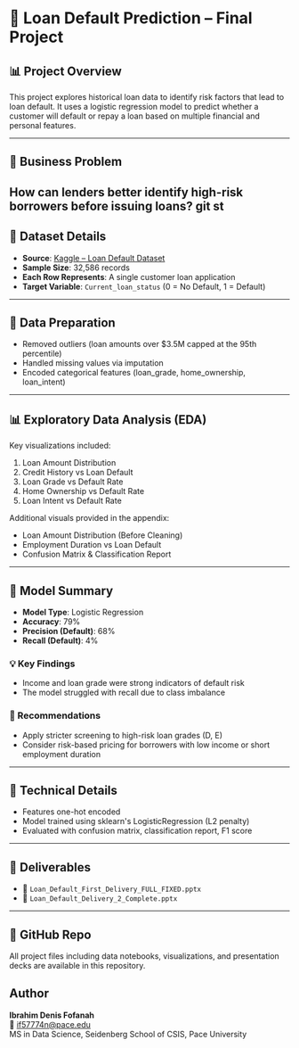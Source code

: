 # 🧠 Loan Default Prediction – Final Project

## 📊 Project Overview
This project explores historical loan data to identify risk factors that lead to loan default. It uses a logistic regression model to predict whether a customer will default or repay a loan based on multiple financial and personal features.

---

## 🎯 Business Problem
How can lenders better identify high-risk borrowers before issuing loans?
git st
---

## 📁 Dataset Details
- **Source**: [Kaggle – Loan Default Dataset](https://www.kaggle.com/)
- **Sample Size**: 32,586 records
- **Each Row Represents**: A single customer loan application
- **Target Variable**: `Current_loan_status` (0 = No Default, 1 = Default)

---

## 🧹 Data Preparation
- Removed outliers (loan amounts over $3.5M capped at the 95th percentile)
- Handled missing values via imputation
- Encoded categorical features (loan_grade, home_ownership, loan_intent)

---

## 📊 Exploratory Data Analysis (EDA)
Key visualizations included:
1. Loan Amount Distribution
2. Credit History vs Loan Default
3. Loan Grade vs Default Rate
4. Home Ownership vs Default Rate
5. Loan Intent vs Default Rate

Additional visuals provided in the appendix:
- Loan Amount Distribution (Before Cleaning)
- Employment Duration vs Loan Default
- Confusion Matrix & Classification Report

---

## 🤖 Model Summary
- **Model Type**: Logistic Regression
- **Accuracy**: 79%
- **Precision (Default)**: 68%
- **Recall (Default)**: 4%

### 💡 Key Findings
- Income and loan grade were strong indicators of default risk
- The model struggled with recall due to class imbalance

### 📌 Recommendations
- Apply stricter screening to high-risk loan grades (D, E)
- Consider risk-based pricing for borrowers with low income or short employment duration

---

## 🧪 Technical Details
- Features one-hot encoded
- Model trained using sklearn's LogisticRegression (L2 penalty)
- Evaluated with confusion matrix, classification report, F1 score

---

## 📎 Deliverables
- 📄 `Loan_Default_First_Delivery_FULL_FIXED.pptx`
- 📄 `Loan_Default_Delivery_2_Complete.pptx`

---

## 🔗 GitHub Repo
All project files including data notebooks, visualizations, and presentation decks are available in this repository.



## Author
**Ibrahim Denis Fofanah**  
📧 if57774n@pace.edu  
MS in Data Science, Seidenberg School of CSIS, Pace University
